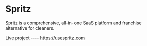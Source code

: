 # Spritz
Spritz is a comprehensive, all-in-one SaaS platform and franchise alternative for cleaners.

Live project ---- https://usespritz.com
